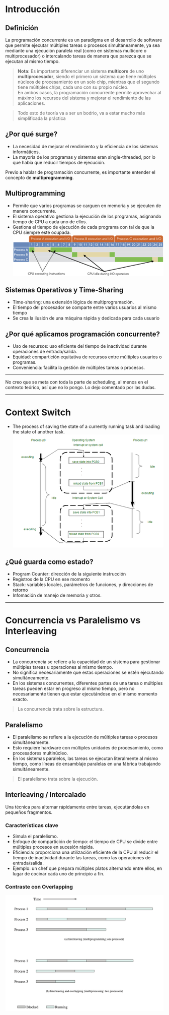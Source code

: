 # Introducción
## Definición
La programación concurrente es un paradigma en el desarrollo de software que permite ejecutar múltiples tareas o procesos simultáneamente, ya sea mediante una ejecución paralela real (como en sistemas multicore o multiprocesador) o intercalando tareas de manera que parezca que se ejecutan al mismo tiempo.

[//]: # (TTodo lo de Ley de Moore me lo voy a meter bien en el orto)
> **Nota:**
> Es importante diferenciar un sistema **multicore** de uno **multiprocesador**, siendo el primero un sistema que tiene múltiples núcleos de procesamiento en un solo chip, mientras que el segundo tiene múltiples chips, cada uno con su propio núcleo.  
> En ambos casos, la programación concurrente permite aprovechar al máximo los recursos del sistema y mejorar el rendimiento de las aplicaciones.

> Todo esto de teoría va a ser un bodrio, va a estar mucho más simplificada la práctica

## ¿Por qué surge?
- La necesidad de mejorar el rendimiento y la eficiencia de los sistemas informáticos.
- La mayoría de los programas y sistemas eran single-threaded, por lo que había que reducir tiempos de ejecución.

Previo a hablar de programación concurrente, es importante entender el concepto de **multiprogramming**.
## Multiprogramming
- Permite que varios programas se carguen en memoria y se ejecuten de manera concurrente.
- El sistema operativo gestiona la ejecución de los programas, asignando tiempo de CPU a cada uno de ellos.
- Gestiona el tiempo de ejecución de cada programa con tal de que la CPU siempre esté ocupada.
![img_1.png](img_1.png)


## Sistemas Operativos y Time-Sharing
- Time-sharing: una extensión lógica de multiprogramación.
- El tiempo del procesador se comparte entre varios usuarios al mismo tiempo
- Se crea la ilusión de una máquina rápida y dedicada para cada usuario

## ¿Por qué aplicamos programación concurrente?
- Uso de recursos: uso eficiente del tiempo de inactividad durante operaciones de entrada/salida.
- Equidad: compartición equitativa de recursos entre múltiples usuarios o programas.
- Conveniencia: facilita la gestión de múltiples tareas o procesos.

[//]: # (Es necesario que hable de qué es un proceso?)

---

[//]: # (## Scheduling)

[//]: # (### Cooperativo)

[//]: # (Tasks voluntarily yield control of the CPU, allowing other tasks to run.)

[//]: # (#### Key Characteristics)

[//]: # (- Task Control: Tasks control their own relinquishment of the CPU.)

[//]: # (- Yielding: A task yields the CPU either when it's idle or when it decides to allow other tasks to run.)

[//]: # (- Advantages: Simplicity, low overhead, predictable resource utilization.)

[//]: # (- Challenges:)

[//]: # (  - Relies on tasks to be well-behaved. )

[//]: # (  - A single misbehaving task can hog the CPU, affecting system responsiveness.)

[//]: # (#### Ideal Use Cases)

[//]: # (- Environments where tasks can be trusted to yield regularly. )

[//]: # (- Systems prioritizing simplicity over multitasking efficiency.)

[//]: # ()
[//]: # (### Preemptive)

[//]: # (The operating system controls the execution of tasks, forcibly interrupting and resuming them as needed to ensure fair and efficient resource allocation.)

[//]: # (#### Key Characteristics)

[//]: # (- Controlled by OS: The OS when a task should relinquish the CPU.)

[//]: # (- Time Slicing: Tasks have CPU time slices and are preempted when they exceed it.)

[//]: # (- Advantages: Improved responsiveness, fairness, better handling of real-time.)

[//]: # (- Challenges:)

[//]: # (  - Higher complexity in implementation.)

[//]: # (  - Potential for resource contention and associated overhead.)

[//]: # (#### Ideal Use Cases)

[//]: # (- General-purpose operating systems.)

[//]: # (- Environments where tasks cannot be trusted to yield regularly.)

[//]: # (- Real-time systems needing guaranteed response times.)
No creo que se meta con toda la parte de scheduling, al menos en el contexto teórico, así que no lo pongo. Lo dejo comentado por las dudas.

---
[//]: # (Dudo que se pongan en gedes con cómo funciona un Context Switch, pero lo agrego igual)
# Context Switch
- The process of saving the state of a currently running task and loading the state of another task.
![img.png](context_switch.png)
## ¿Qué guarda como estado?
- Program Counter: dirección de la siguiente instrucción
- Registros de la CPU en ese momento
- Stack: variables locales, parámetros de funciones, y direcciones de retorno
- Infomación de manejo de memoria y otros.

---
# Concurrencia vs Paralelismo vs Interleaving
## Concurrencia
- La concurrencia se refiere a la capacidad de un sistema para gestionar múltiples tareas u operaciones al mismo tiempo.
- No significa necesariamente que estas operaciones se estén ejecutando simultáneamente.
- En los sistemas concurrentes, diferentes partes de una tarea o múltiples tareas pueden estar en progreso al mismo tiempo, pero no necesariamente tienen que estar ejecutándose en el mismo momento exacto.
> La concurrencia trata sobre la estructura.

## Paralelismo
- El paralelismo se refiere a la ejecución de múltiples tareas o procesos simultáneamente.
- Esto requiere hardware con múltiples unidades de procesamiento, como procesadores multinúcleo.
- En los sistemas paralelos, las tareas se ejecutan literalmente al mismo tiempo, como líneas de ensamblaje paralelas en una fábrica trabajando simultáneamente.
> El paralelismo trata sobre la ejecución.

## Interleaving / Intercalado
Una técnica para alternar rápidamente entre tareas, ejecutándolas en pequeños fragmentos.

### Características clave
- Simula el paralelismo.
- Enfoque de compartición de tiempo: el tiempo de CPU se divide entre múltiples procesos en sucesión rápida.
- Eficiencia: proporciona una utilización eficiente de la CPU al reducir el tiempo de inactividad durante las tareas, como las operaciones de entrada/salida.
- Ejemplo: un chef que prepara múltiples platos alternando entre ellos, en lugar de cocinar cada uno de principio a fin.
### Contraste con Overlapping
![img.png](interleaving.png)